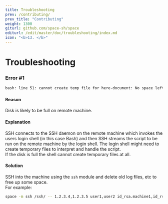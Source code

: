 ```yaml
---
title: Troubleshooting
prev: /contributing/
prev_title: "Contributing"
weight: 1300
giturl: github.com/space-sh/space
editurl: /edit/master/doc/troubleshooting/index.md
icon: "<b>13. </b>"
---
```


# Troubleshooting

### Error #1  
```sh
bash: line 51: cannot create temp file for here-document: No space left on device
```  

#### Reason  
Disk is likely to be full on remote machine.  

#### Explanation  
SSH connects to the SSH daemon on the remote machine which invokes the users login shell (in this case Bash) and then SSH streams the script to be run on the remote machine by the login shell. The login shell might need to create temporary files to interpret and handle the script.  
If the disk is full the shell cannot create temporary files at all.

#### Solution  
SSH into the machine using the `ssh` module and delete old log files, etc
to free up some space.  
For example:  
```sh
space -m ssh /ssh/ -- 1.2.3.4,1.2.3.5 user1,user2 id_rsa.machine1,id_rsa.machine2
```  

